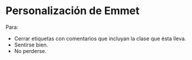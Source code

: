 Personalización de Emmet
=====================

Para:
* Cerrar etiquetas con comentarios que incluyan la clase que ésta lleva.
* Sentirse bien.
* No perderse.
